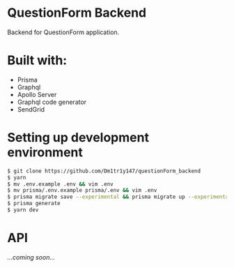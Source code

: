 # QuestionForm Backend

Backend for QuestionForm application.

# Built with:

- Prisma
- Graphql
- Apollo Server
- Graphql code generator
- SendGrid

# Setting up development environment

```bash
$ git clone https://github.com/Dm1tr1y147/questionForm_backend
$ yarn
$ mv .env.example .env && vim .env
$ mv prisma/.env.example prisma/.env && vim .env
$ prisma migrate save --experimental && prisma migrate up --experimental
$ prisma generate
$ yarn dev
```

# API

_...coming soon..._
